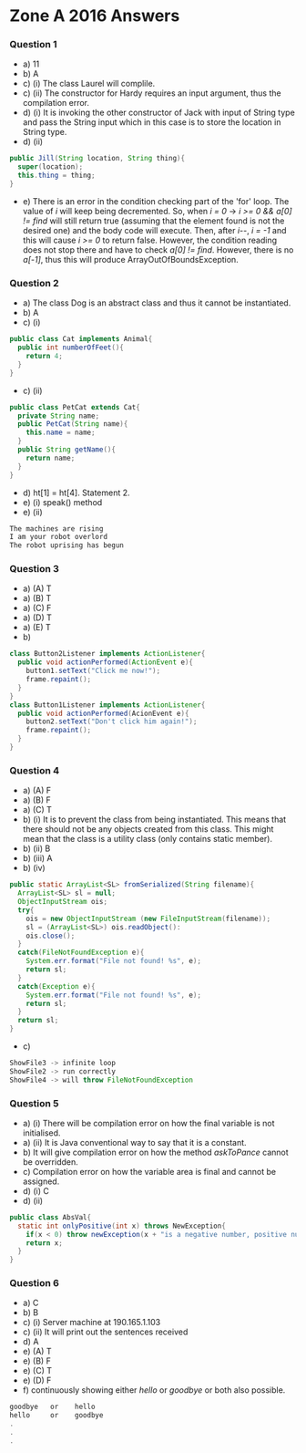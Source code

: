# Zone A 2016 Answers

### Question 1

- a) 11
- b) A
- c) (i) The class Laurel will complile.
- c) (ii) The constructor for Hardy requires an input argument, thus the compilation error.
- d) (i) It is invoking the other constructor of Jack with input of String type and pass the String input which in this case is to store the location in String type.
- d) (ii)
```java
public Jill(String location, String thing){
  super(location);
  this.thing = thing;
}
```
- e) There is an error in the condition checking part of the 'for' loop. The value of *i* will keep being decremented. So, when *i = 0* -> *i >= 0 && a[0] != find* will still return true (assuming that the element found is not the desired one) and the body code will execute. Then, after *i--*, *i = -1* and this will cause *i >= 0* to return false. However, the condition reading does not stop there and have to check *a[0] != find*. However, there is no *a[-1]*, thus this will produce ArrayOutOfBoundsException.

### Question 2

- a) The class Dog is an abstract class and thus it cannot be instantiated.
- b) A
- c) (i)
```java
public class Cat implements Animal{
  public int numberOfFeet(){
    return 4;
  }
}
```
- c) (ii)
```java
public class PetCat extends Cat{
  private String name;
  public PetCat(String name){
    this.name = name;
  }
  public String getName(){
    return name;
  }
}
```
- d) ht[1] = ht[4]. Statement 2.
- e) (i) speak() method
- e) (ii)
```java
The machines are rising
I am your robot overlord
The robot uprising has begun
```

### Question 3

- a) (A) T
- a) (B) T
- a) (C) F
- a) (D) T
- a) (E) T
- b)
```java
class Button2Listener implements ActionListener{
  public void actionPerformed(ActionEvent e){
    button1.setText("Click me now!");
    frame.repaint();
  }
}
class Button1Listener implements ActionListener{
  public void actionPerformed(AcionEvent e){
    button2.setText("Don't click him again!");
    frame.repaint();
  }
}
```

### Question 4

- a) (A) F
- a) (B) F
- a) (C) T
- b) (i) It is to prevent the class from being instantiated. This means that there should not be any objects created from this class. This might mean that the class is a utility class (only contains static member).
- b) (ii) B
- b) (iii) A
- b) (iv)
```java
public static ArrayList<SL> fromSerialized(String filename){
  ArrayList<SL> sl = null;
  ObjectInputStream ois;
  try{
    ois = new ObjectInputStream (new FileInputStream(filename));
    sl = (ArrayList<SL>) ois.readObject():
    ois.close();
  }
  catch(FileNotFoundException e){
    System.err.format("File not found! %s", e);
    return sl;
  }
  catch(Exception e){
    System.err.format("File not found! %s", e);
    return sl;
  }
  return sl;
}
```
- c)
```java
ShowFile3 -> infinite loop
ShowFile2 -> run correctly
ShowFile4 -> will throw FileNotFoundException
```

### Question 5

- a) (i) There will be compilation error on how the final variable is not initialised.
- a) (ii) It is Java conventional way to say that it is a constant.
- b) It will give compilation error on how the method *askToPance* cannot be overridden.
- c) Compilation error on how the variable area is final and cannot be assigned.
- d) (i) C
- d) (ii)
```java
public class AbsVal{
  static int onlyPositive(int x) throws NewException{
    if(x < 0) throw newException(x + "is a negative number, positive numbers only");
    return x;
  }
}
```

### Question 6

- a) C
- b) B
- c) (i) Server machine at 190.165.1.103
- c) (ii) It will print out the sentences received
- d) A
- e) (A) T
- e) (B) F
- e) (C) T
- e) (D) F
- f) continuously showing either *hello* or *goodbye* or both also possible.
```java
goodbye   or    hello
hello     or    goodbye
.
.
.
```
